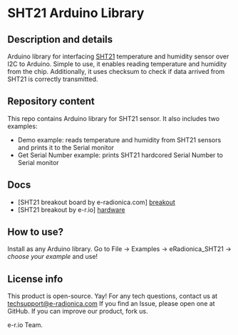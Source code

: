 # SHT21 Arduino Library

## Description and details

Arduino library for interfacing [SHT21][breakout] temperature and humidity sensor over I2C to Arduino. Simple to use, it enables reading temperature and humidity from the chip. Additionally, it uses checksum to check if data arrived from SHT21 is correctly transmitted.

## Repository content

This repo contains Arduino library for SHT21 sensor. It also includes two examples:

- Demo example: reads temperature and humidity from SHT21 sensors and prints it to the Serial monitor
- Get Serial Number example: prints SHT21 hardcored Serial Number to Serial monitor

## Docs

- [SHT21 breakout board by e-radionica.com] [breakout]
- [SHT21 breakout by e-r.io] [hardware]

## How to use?

Install as any Arduino library. Go to File -> Examples -> eRadionica_SHT21 -> _choose your example_ and use!

## License info

This product is open-source. Yay!
For any tech questions, contact us at techsupport@e-radionica.com
If you find an Issue, please open one at GitHub. If you can improve our product, fork us.

e-r.io Team.

[breakout]: https://e-radionica.com/en/sht21-humidity-and-temperature-sensor.html
[hardware]: https://github.com/SolderedElectronics/SHT21-breakout-board-Eagle-files
